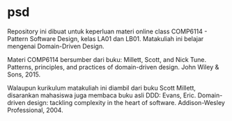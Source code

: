 # psd

Repository ini dibuat untuk keperluan materi online class COMP6114 - Pattern Software Design, kelas LA01 dan LB01. Matakuliah ini belajar mengenai Domain-Driven Design.

Materi COMP6114 bersumber dari buku: Millett, Scott, and Nick Tune. Patterns, principles, and practices of domain-driven design. John Wiley & Sons, 2015.

Walaupun kurikulum matakuliah ini diambil dari buku Scott Millett, disarankan mahasiswa juga membaca buku asli DDD: Evans, Eric. Domain-driven design: tackling complexity in the heart of software. Addison-Wesley Professional, 2004.